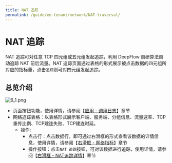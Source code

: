 ```yaml
---
title: NAT 追踪
permalink: /guide/ee-tenant/network/NAT-traversal/
---
```


# NAT 追踪

NAT 追踪可对任意 TCP 四元组或五元组发起追踪，利用 DeepFlow 自研算法自动追踪 NAT 前后流量。NAT 追踪页面通过表格的形式展示被点击数据的四元组所对应的指标量，点击`追踪`则可对四元组发起追踪。

## 总览介绍

![6_1.png](https://yunshan-guangzhou.oss-cn-beijing.aliyuncs.com/pub/pic/20230920650ac6b080e18.png)

- 页面按钮功能，使用详情，请参阅【[应用 - 调用日志](../application/call-log/)】章节
- 网络追踪表格：以表格形式展示客户端、服务端、分组信息、流量速率、TCP重传比例、TCP建连失败、TCP建连时延。
  - 操作:
    - 点击行：点击数据行，即可通过右滑框的形式查看该数据的详情信息，使用详情，请参阅【[右滑框 - 网络指标](../application/right-sliding-box/)】章节
    - 操作按钮：点击`NAT 追踪`按钮，可对该数据进行追踪，使用详情，请参阅【[右滑框 - NAT追踪详情](../application/right-sliding-box/)】章节

